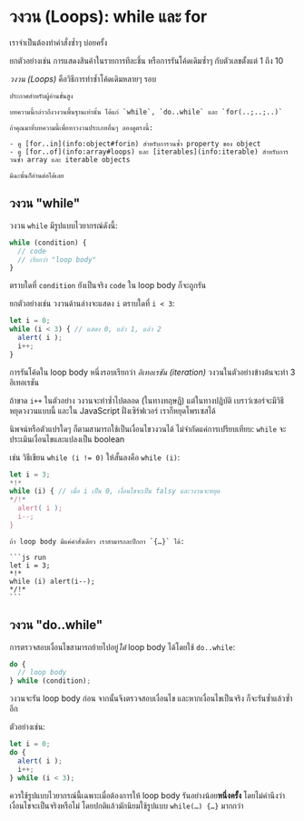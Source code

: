 # วงวน (Loops): while และ for

เราจำเป็นต้องทำคำสั่งซ้ำๆ บ่อยครั้ง

ยกตัวอย่างเช่น การแสดงสินค้าในรายการทีละชิ้น หรือการรันโค้ดเดิมซ้ำๆ กับตัวเลขตั้งแต่ 1 ถึง 10

*วงวน (Loops)* คือวิธีการทำซ้ำโค้ดเดิมหลายๆ รอบ

```smart header="วงวน for..of และ for..in"
ประกาศสำหรับผู้อ่านขั้นสูง

บทความนี้กล่าวถึงวงวนพื้นฐานเท่านั้น ได้แก่ `while`, `do..while` และ `for(..;..;..)`

ถ้าคุณมาที่บทความนี้เพื่อหาวงวนประเภทอื่นๆ ลองดูตรงนี้:

- ดู [for..in](info:object#forin) สำหรับการวนซ้ำ property ของ object
- ดู [for..of](info:array#loops) และ [iterables](info:iterable) สำหรับการวนซ้ำ array และ iterable objects

มิฉะนั้นก็อ่านต่อได้เลย
```

## วงวน "while"

วงวน `while` มีรูปแบบไวยากรณ์ดังนี้:

```js
while (condition) {
  // code
  // เรียกว่า "loop body"
}
```

ตราบใดที่ `condition` ยังเป็นจริง `code` ใน loop body ก็จะถูกรัน

ยกตัวอย่างเช่น วงวนด้านล่างจะแสดง `i` ตราบใดที่ `i < 3`:

```js run
let i = 0;
while (i < 3) { // แสดง 0, แล้ว 1, แล้ว 2
  alert( i );
  i++;
}
```

การรันโค้ดใน loop body หนึ่งรอบเรียกว่า *อิเทอเรชัน (iteration)* วงวนในตัวอย่างข้างต้นจะทำ 3 อิเทอเรชัน

ถ้าขาด `i++` ในตัวอย่าง วงวนจะทำซ้ำไปตลอด (ในทางทฤษฎี) แต่ในทางปฏิบัติ เบราว์เซอร์จะมีวิธีหยุดวงวนแบบนี้ และใน JavaScript ฝั่งเซิร์ฟเวอร์ เราก็หยุดโพรเซสได้

นิพจน์หรือตัวแปรใดๆ ก็ตามสามารถใช้เป็นเงื่อนไขวงวนได้ ไม่จำกัดแค่การเปรียบเทียบ: `while` จะประเมินเงื่อนไขและแปลงเป็น boolean 

เช่น วิธีเขียน `while (i != 0)` ให้สั้นลงคือ `while (i)`:

```js run
let i = 3;
*!*
while (i) { // เมื่อ i เป็น 0, เงื่อนไขจะเป็น falsy และวงวนจะหยุด
*/!*
  alert( i );
  i--;
}
```

````smart header="ไม่ต้องใส่ปีกกา { } ถ้า loop body มีคำสั่งเดียว"
ถ้า loop body มีแค่คำสั่งเดียว เราสามารถละปีกกา `{…}` ได้:

```js run
let i = 3;
*!*
while (i) alert(i--);
*/!*
```
````

## วงวน "do..while"

การตรวจสอบเงื่อนไขสามารถย้ายไปอยู่*ใต้* loop body ได้โดยใช้ `do..while`:

```js
do {
  // loop body
} while (condition);
```

วงวนจะรัน loop body ก่อน จากนั้นจึงตรวจสอบเงื่อนไข และหากเงื่อนไขเป็นจริง ก็จะรันซ้ำแล้วซ้ำอีก

ตัวอย่างเช่น:

```js run
let i = 0;
do {
  alert( i );
  i++;
} while (i < 3);
```

ควรใช้รูปแบบไวยากรณ์นี้เฉพาะเมื่อต้องการให้ loop body รันอย่างน้อย**หนึ่งครั้ง** โดยไม่คำนึงว่าเงื่อนไขจะเป็นจริงหรือไม่ โดยปกติแล้วมักนิยมใช้รูปแบบ `while(…) {…}` มากกว่า